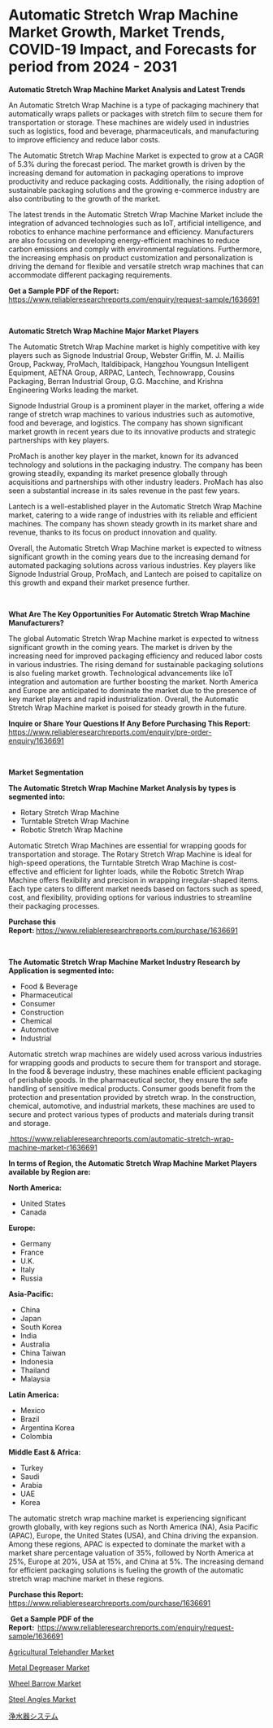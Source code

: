 <p><h1>Automatic Stretch Wrap Machine Market Growth, Market Trends, COVID-19 Impact, and Forecasts for period from 2024 - 2031</h1></p><p><strong>Automatic Stretch Wrap Machine Market Analysis and Latest Trends</strong></p>
<p><p>An Automatic Stretch Wrap Machine is a type of packaging machinery that automatically wraps pallets or packages with stretch film to secure them for transportation or storage. These machines are widely used in industries such as logistics, food and beverage, pharmaceuticals, and manufacturing to improve efficiency and reduce labor costs.</p><p>The Automatic Stretch Wrap Machine Market is expected to grow at a CAGR of 5.3% during the forecast period. The market growth is driven by the increasing demand for automation in packaging operations to improve productivity and reduce packaging costs. Additionally, the rising adoption of sustainable packaging solutions and the growing e-commerce industry are also contributing to the growth of the market.</p><p>The latest trends in the Automatic Stretch Wrap Machine Market include the integration of advanced technologies such as IoT, artificial intelligence, and robotics to enhance machine performance and efficiency. Manufacturers are also focusing on developing energy-efficient machines to reduce carbon emissions and comply with environmental regulations. Furthermore, the increasing emphasis on product customization and personalization is driving the demand for flexible and versatile stretch wrap machines that can accommodate different packaging requirements.</p></p>
<p><strong>Get a Sample PDF of the Report:&nbsp;</strong> <a href="https://www.reliableresearchreports.com/enquiry/request-sample/1636691">https://www.reliableresearchreports.com/enquiry/request-sample/1636691</a></p>
<p>&nbsp;</p>
<p><strong>Automatic Stretch Wrap Machine Major Market Players</strong></p>
<p><p>The Automatic Stretch Wrap Machine market is highly competitive with key players such as Signode Industrial Group, Webster Griffin, M. J. Maillis Group, Packway, ProMach, Italdibipack, Hangzhou Youngsun Intelligent Equipment, AETNA Group, ARPAC, Lantech, Technowrapp, Cousins Packaging, Berran Industrial Group, G.G. Macchine, and Krishna Engineering Works leading the market.</p><p>Signode Industrial Group is a prominent player in the market, offering a wide range of stretch wrap machines to various industries such as automotive, food and beverage, and logistics. The company has shown significant market growth in recent years due to its innovative products and strategic partnerships with key players.</p><p>ProMach is another key player in the market, known for its advanced technology and solutions in the packaging industry. The company has been growing steadily, expanding its market presence globally through acquisitions and partnerships with other industry leaders. ProMach has also seen a substantial increase in its sales revenue in the past few years.</p><p>Lantech is a well-established player in the Automatic Stretch Wrap Machine market, catering to a wide range of industries with its reliable and efficient machines. The company has shown steady growth in its market share and revenue, thanks to its focus on product innovation and quality.</p><p>Overall, the Automatic Stretch Wrap Machine market is expected to witness significant growth in the coming years due to the increasing demand for automated packaging solutions across various industries. Key players like Signode Industrial Group, ProMach, and Lantech are poised to capitalize on this growth and expand their market presence further.</p></p>
<p>&nbsp;</p>
<p><strong>What Are The Key Opportunities For Automatic Stretch Wrap Machine Manufacturers?</strong></p>
<p><p>The global Automatic Stretch Wrap Machine market is expected to witness significant growth in the coming years. The market is driven by the increasing need for improved packaging efficiency and reduced labor costs in various industries. The rising demand for sustainable packaging solutions is also fueling market growth. Technological advancements like IoT integration and automation are further boosting the market. North America and Europe are anticipated to dominate the market due to the presence of key market players and rapid industrialization. Overall, the Automatic Stretch Wrap Machine market is poised for steady growth in the future.</p></p>
<p><strong>Inquire or Share Your Questions If Any Before Purchasing This Report:</strong> <a href="https://www.reliableresearchreports.com/enquiry/pre-order-enquiry/1636691">https://www.reliableresearchreports.com/enquiry/pre-order-enquiry/1636691</a></p>
<p>&nbsp;</p>
<p><strong>Market Segmentation</strong></p>
<p><strong>The Automatic Stretch Wrap Machine Market Analysis by types is segmented into:</strong></p>
<p><ul><li>Rotary Stretch Wrap Machine</li><li>Turntable Stretch Wrap Machine</li><li>Robotic Stretch Wrap Machine</li></ul></p>
<p><p>Automatic Stretch Wrap Machines are essential for wrapping goods for transportation and storage. The Rotary Stretch Wrap Machine is ideal for high-speed operations, the Turntable Stretch Wrap Machine is cost-effective and efficient for lighter loads, while the Robotic Stretch Wrap Machine offers flexibility and precision in wrapping irregular-shaped items. Each type caters to different market needs based on factors such as speed, cost, and flexibility, providing options for various industries to streamline their packaging processes.</p></p>
<p><strong>Purchase this Report:&nbsp;</strong><a href="https://www.reliableresearchreports.com/purchase/1636691">https://www.reliableresearchreports.com/purchase/1636691</a></p>
<p>&nbsp;</p>
<p><strong>The Automatic Stretch Wrap Machine Market Industry Research by Application is segmented into:</strong></p>
<p><ul><li>Food & Beverage</li><li>Pharmaceutical</li><li>Consumer</li><li>Construction</li><li>Chemical</li><li>Automotive</li><li>Industrial</li></ul></p>
<p><p>Automatic stretch wrap machines are widely used across various industries for wrapping goods and products to secure them for transport and storage. In the food & beverage industry, these machines enable efficient packaging of perishable goods. In the pharmaceutical sector, they ensure the safe handling of sensitive medical products. Consumer goods benefit from the protection and presentation provided by stretch wrap. In the construction, chemical, automotive, and industrial markets, these machines are used to secure and protect various types of products and materials during transit and storage.</p></p>
<p><a href="https://www.reliableresearchreports.com/automatic-stretch-wrap-machine-market-r1636691">&nbsp;https://www.reliableresearchreports.com/automatic-stretch-wrap-machine-market-r1636691</a></p>
<p><strong>In terms of Region, the Automatic Stretch Wrap Machine Market Players available by Region are:</strong></p>
<p>
    <p> <strong> North America: </strong>
        <ul>
            <li>United States</li>
            <li>Canada</li>
        </ul>
        </p> 
    <p> <strong> Europe: </strong>
        <ul>
            <li>Germany</li>
            <li>France</li>
            <li>U.K.</li>
            <li>Italy</li>
            <li>Russia</li>
        </ul>
        </p> 
    <p> <strong> Asia-Pacific: </strong>
        <ul>
            <li>China</li>
            <li>Japan</li>
            <li>South Korea</li>
            <li>India</li>
            <li>Australia</li>
            <li>China Taiwan</li>
            <li>Indonesia</li>
            <li>Thailand</li>
            <li>Malaysia</li>
        </ul>
        </p> 
    <p> <strong> Latin America: </strong>
        <ul>
            <li>Mexico</li>
            <li>Brazil</li>
            <li>Argentina Korea</li>
            <li>Colombia</li>
        </ul>
        </p> 
    <p> <strong> Middle East & Africa: </strong>
        <ul>
            <li>Turkey</li>
            <li>Saudi</li>
            <li>Arabia</li>
            <li>UAE</li>
            <li>Korea</li>
        </ul>
    </p>
    </p>
<p><p>The automatic stretch wrap machine market is experiencing significant growth globally, with key regions such as North America (NA), Asia Pacific (APAC), Europe, the United States (USA), and China driving the expansion. Among these regions, APAC is expected to dominate the market with a market share percentage valuation of 35%, followed by North America at 25%, Europe at 20%, USA at 15%, and China at 5%. The increasing demand for efficient packaging solutions is fueling the growth of the automatic stretch wrap machine market in these regions.</p></p>
<p><strong>Purchase this Report: </strong><a href="https://www.reliableresearchreports.com/purchase/1636691">https://www.reliableresearchreports.com/purchase/1636691</a></p>
<p>&nbsp;<strong>Get a Sample PDF of the Report:&nbsp;&nbsp;</strong><a href="https://www.reliableresearchreports.com/enquiry/request-sample/1636691">https://www.reliableresearchreports.com/enquiry/request-sample/1636691</a></p>
<p><strong></strong></p>
<p><p><a href="https://github.com/jaidynmorantestelletmjzya/Market-Research-Report-List-2/blob/main/agricultural-telehandler-market.md">Agricultural Telehandler Market</a></p><p><a href="https://issuu.com/reportprime-2/docs/metal-degreaser-market-size-2030.pptx">Metal Degreaser Market</a></p><p><a href="https://github.com/ruddyyedelwadw/Market-Research-Report-List-2/blob/main/wheel-barrow-market.md">Wheel Barrow Market</a></p><p><a href="https://issuu.com/reportprime-2/docs/steel-angles-market-size-2030.pptx">Steel Angles Market</a></p><p><a href="https://github.com/moulafa/Market-Research-Report-List-1/blob/main/612975427576.md">浄水器システム</a></p></p>